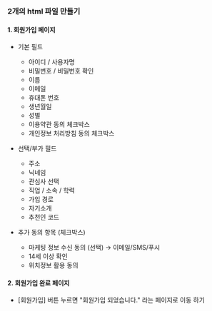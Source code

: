 
### 2개의 html 파일 만들기

#### 1. 회원가입 페이지
- 기본 필드
    - 아이디 / 사용자명
    - 비밀번호 / 비밀번호 확인
    - 이름
    - 이메일 
    - 휴대폰 번호
    - 생년월일 
    - 성별 
    - 이용약관 동의 체크박스
    - 개인정보 처리방침 동의 체크박스

- 선택/부가 필드 
    - 주소 
    - 닉네임 
    - 관심사 선택 
    - 직업 / 소속 / 학력
    - 가입 경로 
    - 자기소개 
    - 추천인 코드 

- 추가 동의 항목 (체크박스)
    - 마케팅 정보 수신 동의 (선택) → 이메일/SMS/푸시
    - 14세 이상 확인 
    - 위치정보 활용 동의 

#### 2. 회원가입 완료 페이지
- [회원가입] 버튼 누르면 "회원가입 되었습니다." 라는 페이지로 이동 하기